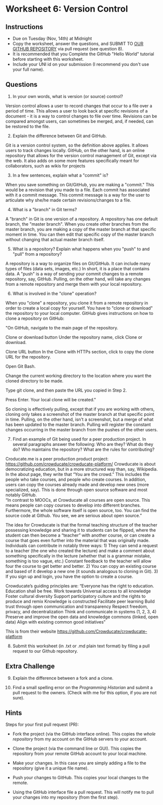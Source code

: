 # Worksheet 6: Version Control

## Instructions

- Due on Tuesday (Nov, 14th) at Midnight
- Copy the worksheet, answer the questions, and SUBMIT TO [OUR GITHUB
  REPOSITORY](https://github.com/denten-courses/technologies-of-dissent/tree/master/2017-fall/lab-worksheets/06-worksheet)
via pull request (see question 8).
- It is recommended that you Complete the GitHub "Hello World" tutorial before
  starting with this worksheet.
- Include your UNI id on your submission (I recommend you don't use your full
  name).

## Questions

1. In your own words, what is version (or source) control?

Version control allows a user to record changes that occur to a file over a period of time.  This allows a user to look back at specific revisions of a document - it is a way to control changes to file over time.  Revisions can be compared amongst users, can sometimes be merged, and, if needed, can be restored to the file.

2. Explain the difference between Git and GitHub.

Git is a version control system, so the definition above applies.  It allows users to track changes locally.  GitHub, on the other hand, is an online repository that allows for the version control management of Git, except via the web.  It also adds on some more features specifically meant for collaborators, such as wikis for projects 

3. In a few sentences, explain what a "commit" is?

When you save something on Git/GitHub, you are making a "commit."  This would be a revision that you made to a file.  Each commit has associated with it a commit message.  This commit message is a way for the user to articulate why she/he made certain revisions/changes to a file.

4. What is a "branch" in Git terms?

A "branch" in Git is one version of a repository.  A repository has one default branch, the "master branch".  When you create other branches from the master branch, you are making a copy of the master branch at that specific moment in time.  You can then edit that specific copy of the master branch without changing that actual master branch itself.

5. What is a repository? Explain what happens when you "push" to and "pull"
   from a repository?
   
A repository is a way to organize files on Git/GitHub. It can include many types of files (data sets, images, etc.)  In short, it     is a place that contains data.  A "push" is a way of sending your commit changes to a remote repository, say, GitHub. Pulling, on the other hand, will take any changes from a remote repository and merge them with your local repository.  

6. What is involved in the "clone" operation?

 When you "clone" a repository, you clone it from a remote repository in order to create a local copy for yourself.  You have to "clone or download" the repository to your local computer.  GitHub gives instructions on how to clone a repository on GitHub:
 
"On GitHub, navigate to the main page of the repository.

Clone or download button Under the repository name, click Clone or download.

Clone URL button In the Clone with HTTPs section, click  to copy the clone URL for the repository.

Open Git Bash.

Change the current working directory to the location where you want the cloned directory to be made.

Type git clone, and then paste the URL you copied in Step 2.

Press Enter. Your local clone will be created."

So cloning is effectively pulling, except that if you are working with others, cloning only takes a screenshot of the master branch at that specific point in time.  Pulling, on the other hand, isn't a screenshot, but a merge of what has been updated to the master branch.  Pulling will register the constant changes occurring in the master branch from the pushes of the other users.
 
7. Find an example of Git being used for a peer production project. In several
   paragraphs answer the following: Who are they? What do they do? Who
maintains the repository? What are the rules for contributing?

Croducate.me is a peer production product project: https://github.com/crowducate/crowducate-platform/ 
Crowducate is about democratizing education, but in a more structured way than, say, Wikipedia.   In the about page, they write that “You are the crowd.”  This includes the people who take courses, and people who create courses.  In addition, users can copy the courses already made and develop new ones (more specialized, say).  This is done through open source software and most notably GitHub.  
“In contrast to MOOCs, at Crowducate all courses are open source. This means people can copy courses to develop into different branches. Furthermore, the whole software itself is open source, too. You can find the source code at Github. You see, we are serious about open source.” 

The idea for Crowducate is that the formal teaching structure of the teacher possessing knowledge and sharing it to students can be flipped, where the student can then become a “teacher” with another course, or can create a course that goes even further into the material that was originally made.  Individuals can contribute in notably three ways: 1) They can send a request to a teacher (the one who created the lecture) and make a comment about something specifically in the lecture (whether that is a grammar mistake, something is too vague, etc.)  Constant feedback to the teacher will allow four the course to get better and better.  2)  You can copy an existing course and based of it develop a new one (it sounds analogous to cloning in Git).  3)  If you sign up and login, you have the option to create a course.  

Crowducate’s guiding principles are:
“Everyone has the right to education. Education shall be free.
Work towards Universal access to all knowledge
Foster cultural diversity
Support participatory culture and the rights to produce and remix
Knowledge is constructed
Facilitate peer learning
Build trust through open communication and transparency
Respect freedom, privacy, and decentralization
Think and communicate in systems (1, 2, 3, 4)
Preserve and improve the open data and knowledge commons (linked, open data)
Align with existing common good initiatives”

This is from their website https://github.com/Crowducate/crowducate-platform 

8. Submit this worksheet (in .txt or .md plain text format) by filing a pull
   request to our Github repository.

## Extra Challenge

9. Explain the difference between a fork and a clone.

10. Find a small spelling error on the *Programming Historian* and submit a
    pull request to the owners. (Check with me for this option, if you are not
sure).

## Hints

Steps for your first pull request (PR):

- Fork the project (via the GitHub interface online). This copies the *whole
  repository* from my account on the GitHub servers to your account.

- Clone the project (via the command line or GUI). This copies the repository
  from your remote GitHub account to your local machine.

- Make your changes. In this case you are simply adding a file to the
  repository (give it a unique file name).

- Push your changes to GitHub. This copies your local changes to the remote.

- Using the GitHub interface file a pull request. This will notify me to pull
  your changes into my repository (from the first step).


